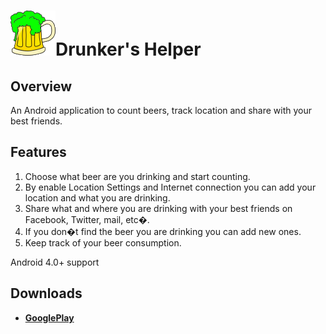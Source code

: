![Logo](https://github.com/PedroLourenco/Drunkers_Help/blob/Release1.1.0/res/drawable/ic_launcher.png)Drunker's Helper
================

## Overview
An Android application to count beers, track location and share with your best friends.

##  Features
1. Choose what beer are you drinking and start counting.
2. By enable Location Settings and Internet connection you can add your location and what you are drinking.
3. Share what and where you are drinking with your best friends on Facebook, Twitter, mail, etc�.
4. If you don�t find the beer you are drinking you can add new ones.
5. Keep track of your beer consumption.

Android 4.0+ support

##  Downloads

* **[GooglePlay](https://play.google.com/store/apps/details?id=com.drunkers_help)**

